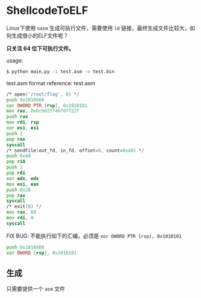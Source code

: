 # ShellcodeToELF

Linux下使用 `nasm` 生成可执行文件，需要使用 `ld` 链接，最终生成文件比较大，如何生成很小的ELF文件呢？

**只关注 64 位下可执行文件。**

usage:
```bash
$ python main.py -i test.asm -o test.bin
```

test.asm format reference: test.asm
```asm
/* open('/root/flag', 0) */
push 0x1016660
xor DWORD PTR [rsp], 0x1010101
mov rax, 0x6c662f746f6f722f
push rax
mov rdi, rsp
xor esi, esi
push 2
pop rax
syscall
/* sendfile(out_fd, in_fd, offset=0, count=0x40) */
push 0x40
pop r10
push 1
pop rdi
xor edx, edx
mov esi, eax
push 0x28
pop rax
syscall
/* exit(0) */
mov rax, 60
mov rdi, 0
syscall
```

FIX BUG: 不能执行如下的汇编，必须是 `xor DWORD PTR [rsp], 0x1010101`
```asm
push 0x1016660
xor DWORD [rsp], 0x1010101
```

## 生成

只需要提供一个 `asm` 文件